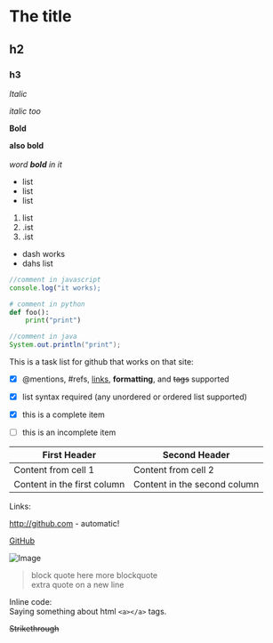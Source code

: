 # The title

## h2
### h3

*Italic*

_italic too_

**Bold**

__also bold__
<br>
<br>
*word **bold** in it*

* list
* list
* list

1. list 
2. .ist
3. .ist


- dash works
- dahs list

```javascript 
//comment in javascript
console.log("it works);
```

```python
# comment in python
def foo():
    print("print")
```

```java
//comment in java
System.out.println("print");
```

This is a task list for github that works on that site:

- [x] @mentions, #refs, [links](), **formatting**, and <del>tags</del> supported
- [x] list syntax required (any unordered or ordered list supported)
- [x] this is a complete item
- [ ] this is an incomplete item


First Header | Second Header
------------ | -------------
Content from cell 1 | Content from cell 2
Content in the first column | Content in the second column

Links:

http://github.com - automatic!

[GitHub](http://github.com)

![Image](https://s3.amazonaws.com/cdn-origin-etr.akc.org/wp-content/uploads/2017/11/25201637/day_2_dec_14_085.jpg)

> block quote here
> more blockquote  
> extra quote on a new line

Inline code:  
Saying something about html `<a></a>` tags.

~~Strikethrough~~